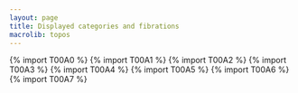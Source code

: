 ```yaml
---
layout: page
title: Displayed categories and fibrations
macrolib: topos
---
```


{% import T00A0 %}
{% import T00A1 %}
{% import T00A2 %}
{% import T00A3 %}
{% import T00A4 %}
{% import T00A5 %}
{% import T00A6 %}
{% import T00A7 %}


